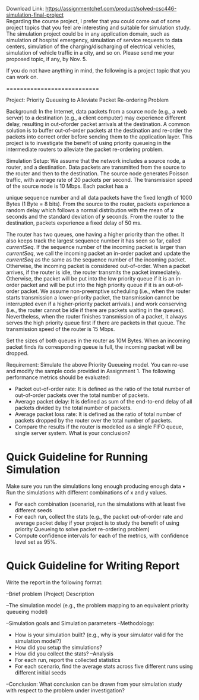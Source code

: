 Download Link: https://assignmentchef.com/product/solved-csc446-simulation-final-project
<br>
Regarding the course project, I prefer that you could come out of some project topics that you feel are interesting and suitable for simulation study. The simulation project could be in any application domain, such as simulation of hospital emergency, simulation of service requests to data centers, simulation of the charging/discharging of electrical vehicles, simulation of vehicle traffic in a city, and so on. Please send me your proposed topic, if any, by Nov. 5.




If you do not have anything in mind, the following is a project topic that you can work on.

===========================

Project: Priority Queueing to Alleviate Packet Re-ordering Problem




Background: In the Internet, data packets from a source node (e.g., a web server) to a destination (e.g., a client computer) may experience different delay, resulting in out-oforder packet arrivals at the destination. A common solution is to buffer out-of-order packets at the destination and re-order the packets into correct order before sending them to the application layer. This project is to investigate the benefit of using priority queueing in the intermediate routers to alleviate the packet re-ordering problem.




Simulation Setup: We assume that the network includes a source node, a router, and a destination. Data packets are transmitted from the source to the router and then to the destination. The source node generates Poisson traffic, with average rate of 20 packets per second. The transmission speed of the source node is 10 Mbps. Each packet has a

unique sequence number and all data packets have the fixed length of 1000 Bytes (1 Byte = 8 bits). From the source to the router, packets experience a random delay which follows a normal distribution with the mean of <strong><em>x</em> </strong>seconds and the standard deviation of <strong><em>y</em></strong> seconds. From the router to the destination, packets experience a fixed delay of 50 ms.




The router has two queues, one having a higher priority than the other. It also keeps track the largest sequence number it has seen so far, called <em>currentSeq</em>. If the sequence number of the incoming packet is larger than <em>currentSeq</em>, we call the incoming packet an in-order packet and update the <em>currentSeq</em> as the same as the sequence number of the incoming packet. Otherwise, the incoming packet is considered out-of-order. When a packet arrives, if the router is idle, the router transmits the packet immediately. Otherwise, the packet will be put into the low priority queue if it is an in-order packet and will be put into the high priority queue if it is an out-of-order packet. We assume non-preemptive scheduling (i.e., when the router starts transmission a lower-priority packet, the transmission cannot be interrupted even if a higher-priority packet arrivals.) and work conserving (i.e., the router cannot be idle if there are packets waiting in the queues). Nevertheless, when the router finishes transmission of a packet, it always serves the high priority queue first if there are packets in that queue. The transmission speed of the router is 15 Mbps.




Set the sizes of both queues in the router as 10M Bytes. When an incoming packet finds its corresponding queue is full, the incoming packet will be dropped.







Requirement: Simulate the above Priority Queueing model. You can re-use and modify the sample code provided in Assignment 1. The following performance metrics should be evaluated:

<ul>

 <li>Packet out-of-order rate: It is defined as the ratio of the total number of out-of-order packets over the total number of packets.</li>

 <li>Average packet delay: It is defined as sum of the end-to-end delay of all packets divided by the total number of packets.</li>

 <li>Average packet loss rate: It is defined as the ratio of total number of packets dropped by the router over the total number of packets.</li>

 <li>Compare the results if the router is modelled as a single FIFO queue, single server system. What is your conclusion?</li>

</ul>













<h1>Quick Guideline for Running Simulation</h1>

<strong> </strong>

Make sure you run the simulations long enough producing enough data • Run the simulations with different combinations of x and y values.

<ul>

 <li>For each combination (scenario), run the simulations with at least five different seeds</li>

 <li>For each run, collect the stats (e.g., the packet out-of-order rate and average packet delay if your project is to study the benefit of using priority Queueing to solve packet re-ordering problem)</li>

 <li>Compute confidence intervals for each of the metrics, with confidence level set as 95%.</li>

</ul>




<h1>Quick Guideline for Writing Report</h1>




Write the report in the following format:

–Brief problem (Project) Description

–The simulation model (e.g., the problem mapping to an equivalent priority queueing model)

–Simulation goals and Simulation parameters –Methodology:

<ul>

 <li>How is your simulation built? (e.g., why is your simulator valid for the simulation model?)</li>

 <li>How did you setup the simulations?</li>

 <li>How did you collect the stats? –Analysis</li>

 <li>For each run, report the collected statistics</li>

 <li>For each scenario, find the average stats across five different runs using different initial seeds</li>

</ul>

–Conclusion: What conclusion can be drawn from your simulation study with respect to the problem under investigation?











